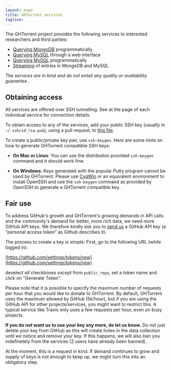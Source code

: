 ```yaml
---
layout: page
title: GHTorrent services
tagline:
---
```


The GHTorrent project provides the following services to interested researchers
and third parties:

* [Querying MongoDB](raw.html) programmatically
* [Querying MySQL](/dblite/) through a web interface
* [Querying MySQL](mysql.html) programmatically
* [Streaming](streaming.html) of entries in MongoDB and MySQL

_The services are in kind and do not entail any quality or availability guarantee
._

## Obtaining access

All services are offered over SSH tunnelling. See at the page of each
individual service for connection details.

To obtain access to any of the services, add your public SSH key
(usually in `~/.ssh/id_rsa.pub`), using a pull request, to
[this file](https://github.com/ghtorrent/ghtorrent.org/blob/master/keys.txt).

To create a public/private key pair, use `ssh-keygen`. Here are some hints on
how to generate GHTorrent compatible SSH keys:

* **On Mac or Linux**: You can use the distribution provided `ssh-keygen`
  command and it should work fine.

* **On Windows:** Keys generated with the popular Putty program cannot be used
  by GHTorrent. Please use [CygWin](https://www.cygwin.com) or an equivalent
  environment to install OpenSSH and use the `ssh-keygen` command as provided by
  OpenSSH to generate a GHTorrent compatible key.

## Fair use

To address GitHub's growth and GHTorrent's growing demands in API calls and the
community's demand for better, more rich data, we need more GitHub API keys. We
therefore kindly ask you to [send us](mailto:gousiosg@gmail.com)
a GitHub API key (a “personal access token” as Github describes it).

The process to create a key is simple: First, go to the following URL (while
logged in):

[https://github.com/settings/tokens/new](https://github.com/settings/tokens/new)

deselect *all* checkboxes *except* from `public_repo`, set a token name and
click on "Generate Token".

Please note that it is possible to specify the maximum number of requests per
hour that you would like to donate to GHTorrent. By default, GHTorrent uses the
maximum allowed by GitHub (5k/hour), but if you are using the GitHub API for
other projects/services, you might want to restrict this. A typical service like
Travis only uses a few requests per hour, even on busy projects.

**If you do not want us to use your key any more, do let us know.** Do not
just delete your key from GitHub as this will create holes in the data
collection until we notice and remove your key. If this happens, we will also
ban you indefinetely from the services (2 users have already been banned).

At the moment, this is a request in kind. If demand continues to grow and supply
of keys is not enough to keep up, we might turn this into an obligatory step.
